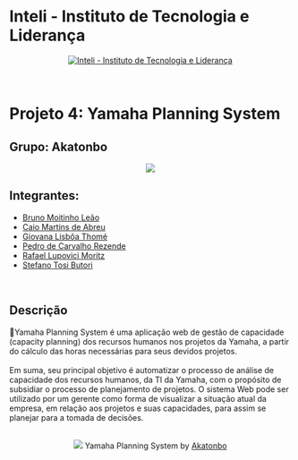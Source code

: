 # Inteli - Instituto de Tecnologia e Liderança 

<p align="center">
<a href= "https://www.inteli.edu.br/"><img src="https://www.inteli.edu.br/wp-content/uploads/2021/08/20172028/marca_1-2.png" alt="Inteli - Instituto de Tecnologia e Liderança" border="0"></a>
</p>
<br>

# Projeto 4: Yamaha Planning System

## Grupo: Akatonbo
<p align="center">
<img src="https://yamavale.com.br/wp-content/uploads/2020/12/red_dragonfly-desktop2-1024x664-1.jpg">
</p>

## Integrantes: 
- <a href="https://www.linkedin.com/in/brunomleao">Bruno Moitinho Leão</a>
- <a href="https://www.linkedin.com/in/caio-m1849">Caio Martins de Abreu</a>
- <a href="https://www.linkedin.com/in/giovana-lisboa-thome">Giovana Lisbôa Thomé</a>
- <a href="https://www.linkedin.com/in/pedrocrezende/">Pedro de Carvalho Rezende</a>
- <a href="https://www.linkedin.com/in/rafael-moritz">Rafael Lupovici Moritz</a>
- <a href="https://www.linkedin.com/in/sbutori">Stefano Tosi Butori</a>
<br>

## Descrição

📜Yamaha Planning System é uma aplicação web de gestão de capacidade (capacity planning) dos recursos humanos nos projetos da Yamaha, a partir do cálculo das horas necessárias para seus devidos projetos.<br><br>
Em suma, seu principal objetivo é automatizar o processo de análise de capacidade dos recursos humanos, da TI da Yamaha, com o propósito de subsidiar o processo de planejamento de projetos. O sistema Web pode ser utilizado por um gerente como forma de visualizar a situação atual da empresa, em relação aos projetos e suas capacidades, para assim se planejar para a tomada de decisões.
<br><br>

<p align="center">
<img src="https://cdn.discordapp.com/attachments/937463646181785633/979812643260989520/unknown.png" border="0">
  Yamaha Planning System by <a href="https://github.com/2022M2T3/Projeto4">Akatonbo</a> 
</p>

